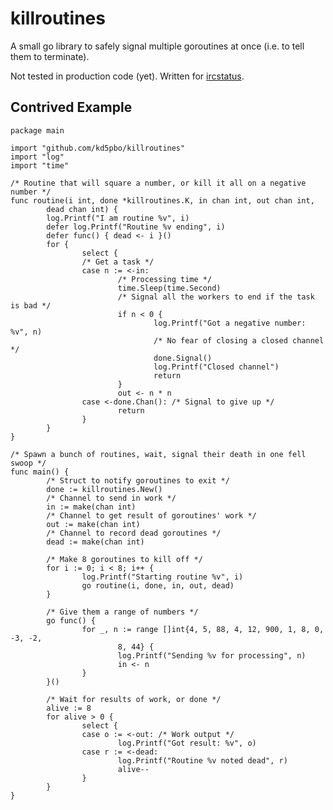 killroutines
============

A small go library to safely signal multiple goroutines at once (i.e. to tell
them to terminate).

Not tested in production code (yet).
Written for [ircstatus](https://github.com/kd5pbo/ircstatus "ircstatus repo").

Contrived Example
-----------------
    package main
    
    import "github.com/kd5pbo/killroutines"
    import "log"
    import "time"
    
    /* Routine that will square a number, or kill it all on a negative number */
    func routine(i int, done *killroutines.K, in chan int, out chan int,
            dead chan int) {
            log.Printf("I am routine %v", i)
            defer log.Printf("Routine %v ending", i)
            defer func() { dead <- i }()
            for {
                    select {
                    /* Get a task */
                    case n := <-in:
                            /* Processing time */
                            time.Sleep(time.Second)
                            /* Signal all the workers to end if the task is bad */
                            if n < 0 {
                                    log.Printf("Got a negative number: %v", n)
                                    /* No fear of closing a closed channel */
                                    done.Signal()
                                    log.Printf("Closed channel")
                                    return
                            }
                            out <- n * n
                    case <-done.Chan(): /* Signal to give up */
                            return
                    }
            }
    }
    
    /* Spawn a bunch of routines, wait, signal their death in one fell swoop */
    func main() {
            /* Struct to notify goroutines to exit */
            done := killroutines.New()
            /* Channel to send in work */
            in := make(chan int)
            /* Channel to get result of goroutines' work */
            out := make(chan int)
            /* Channel to record dead goroutines */
            dead := make(chan int)
    
            /* Make 8 goroutines to kill off */
            for i := 0; i < 8; i++ {
                    log.Printf("Starting routine %v", i)
                    go routine(i, done, in, out, dead)
            }
    
            /* Give them a range of numbers */
            go func() {
                    for _, n := range []int{4, 5, 88, 4, 12, 900, 1, 8, 0, -3, -2,
                            8, 44} {
                            log.Printf("Sending %v for processing", n)
                            in <- n
                    }
            }()
    
            /* Wait for results of work, or done */
            alive := 8
            for alive > 0 {
                    select {
                    case o := <-out: /* Work output */
                            log.Printf("Got result: %v", o)
                    case r := <-dead:
                            log.Printf("Routine %v noted dead", r)
                            alive--
                    }
            }
    }
